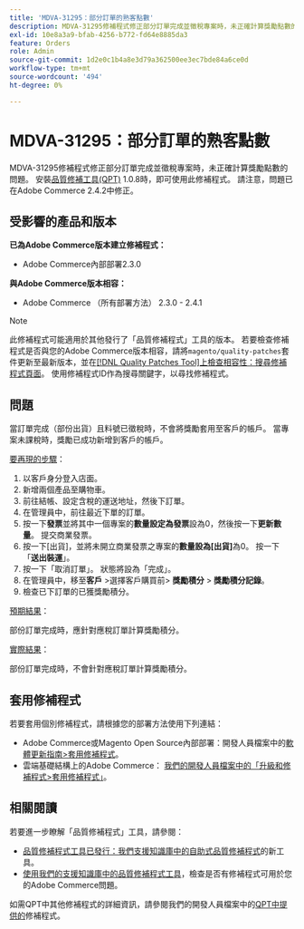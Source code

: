 ```yaml
---
title: 'MDVA-31295：部分訂單的熟客點數'
description: MDVA-31295修補程式修正部分訂單完成並徵稅專案時，未正確計算獎勵點數的問題。 安裝[Quality Patches Tool (QPT)](/help/announcements/adobe-commerce-announcements/magento-quality-patches-released-new-tool-to-self-serve-quality-patches.md) 1.0.8時，即可使用此修補程式。 請注意，問題已在Adobe Commerce 2.4.2中修正。
exl-id: 10e8a3a9-bfab-4256-b772-fd64e8885da3
feature: Orders
role: Admin
source-git-commit: 1d2e0c1b4a8e3d79a362500ee3ec7bde84a6ce0d
workflow-type: tm+mt
source-wordcount: '494'
ht-degree: 0%

---
```


# MDVA-31295：部分訂單的熟客點數

MDVA-31295修補程式修正部分訂單完成並徵稅專案時，未正確計算獎勵點數的問題。 安裝[品質修補工具(QPT)](/help/announcements/adobe-commerce-announcements/magento-quality-patches-released-new-tool-to-self-serve-quality-patches.md) 1.0.8時，即可使用此修補程式。 請注意，問題已在Adobe Commerce 2.4.2中修正。

## 受影響的產品和版本

**已為Adobe Commerce版本建立修補程式：**

* Adobe Commerce內部部署2.3.0

**與Adobe Commerce版本相容：**

* Adobe Commerce （所有部署方法） 2.3.0 - 2.4.1

>[!NOTE]
>
>此修補程式可能適用於其他發行了「品質修補程式」工具的版本。 若要檢查修補程式是否與您的Adobe Commerce版本相容，請將`magento/quality-patches`套件更新至最新版本，並在[[!DNL Quality Patches Tool]上檢查相容性：搜尋修補程式頁面](https://devdocs.magento.com/quality-patches/tool.html#patch-grid)。 使用修補程式ID作為搜尋關鍵字，以尋找修補程式。

## 問題

當訂單完成（部份出貨）且料號已徵稅時，不會將獎勵套用至客戶的帳戶。 當專案未課稅時，獎勵已成功新增到客戶的帳戶。

<u>要再現的步驟</u>：

1. 以客戶身分登入店面。
1. 新增兩個產品至購物車。
1. 前往結帳、設定含稅的運送地址，然後下訂單。
1. 在管理員中，前往最近下單的訂單。
1. 按一下&#x200B;**發票**&#x200B;並將其中一個專案的&#x200B;**數量設定為發票**&#x200B;設為0，然後按一下&#x200B;**更新數量**。 提交商業發票。
1. 按一下[出貨]，並將未開立商業發票之專案的&#x200B;**數量設為[出貨]**&#x200B;為0。 按一下「**送出裝運**」。
1. 按一下「取消訂單」。 狀態將設為「完成」。
1. 在管理員中，移至&#x200B;**客戶** >選擇客戶購買前> **獎勵積分** > **獎勵積分記錄**。
1. 檢查已下訂單的已獲獎勵積分。

<u>預期結果</u>：

部份訂單完成時，應針對應稅訂單計算獎勵積分。

<u>實際結果</u>：

部份訂單完成時，不會針對應稅訂單計算獎勵積分。

## 套用修補程式

若要套用個別修補程式，請根據您的部署方法使用下列連結：

* Adobe Commerce或Magento Open Source內部部署：開發人員檔案中的[軟體更新指南>套用修補程式](https://devdocs.magento.com/guides/v2.4/comp-mgr/patching/mqp.html)。
* 雲端基礎結構上的Adobe Commerce： [我們的開發人員檔案中的「升級和修補程式>套用修補程式」](https://devdocs.magento.com/cloud/project/project-patch.html)。

## 相關閱讀

若要進一步瞭解「品質修補程式」工具，請參閱：

* [品質修補程式工具已發行：我們支援知識庫中的自助式品質修補程式](/help/announcements/adobe-commerce-announcements/magento-quality-patches-released-new-tool-to-self-serve-quality-patches.md)的新工具。
* [使用我們的支援知識庫中的品質修補程式工具](/help/support-tools/patches-available-in-qpt-tool/check-patch-for-magento-issue-with-magento-quality-patches.md)，檢查是否有修補程式可用於您的Adobe Commerce問題。

如需QPT中其他修補程式的詳細資訊，請參閱我們的開發人員檔案中的[QPT中提供的](https://devdocs.magento.com/quality-patches/tool.html#patch-grid)修補程式。
